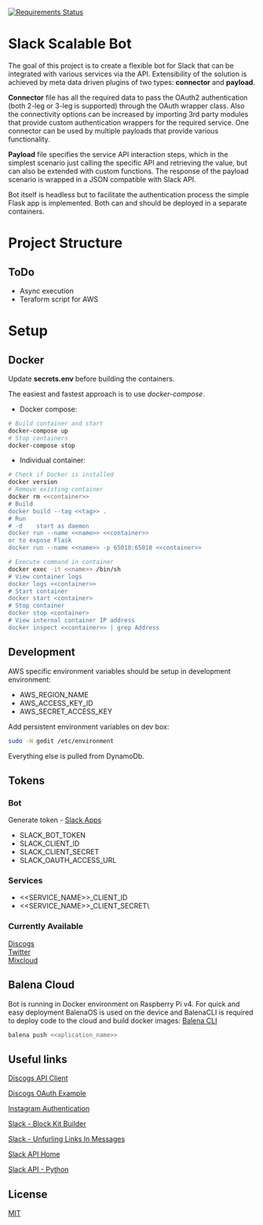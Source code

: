 [![Requirements Status](https://requires.io/github/maxim-mityutko/slack-bot/requirements.svg?branch=master)](https://requires.io/github/maxim-mityutko/slack-bot/requirements/?branch=master)
# Slack Scalable Bot

The goal of this project is to create a flexible bot for Slack that can be integrated with various services via the API.
Extensibility of the solution is achieved by meta data driven plugins of two types: __connector__ and __payload__.

__Connector__ file has all the required data to pass the OAuth2 authentication (both 2-leg or 3-leg is supported) through
the OAuth wrapper class. Also the connectivity options can be increased by importing 3rd party modules that provide
custom authentication wrappers for the required service. One connector can be used by multiple payloads that provide
various functionality.


__Payload__ file specifies the service API interaction steps, which in the simplest scenario  just calling the specific
API and retrieving the value, but can also be extended with custom functions. The response of the payload scenario is
wrapped in a JSON compatible with Slack API. 

Bot itself is headless but to facilitate the authentication process the simple Flask app is implemented. Both can and 
should be deployed in a separate containers.  

# Project Structure

## ToDo
* Async execution
* Teraform script for AWS

# Setup
## Docker
Update __secrets.env__ before building the containers. 

The easiest and fastest approach is to use _docker-compose_.
* Docker compose:
```bash
# Build container and start
docker-compose up
# Stop containers
docker-compose stop
```
* Individual container:
```bash
# Check if Docker is installed
docker version
# Remove existing container
docker rm <<container>>
# Build
docker build --tag <<tag>> .
# Run
# -d    start as daemon
docker run --name <<name>> <<container>>
or to expose Flask
docker run --name <<name>> -p 65010:65010 <<container>>
```

```bash
# Execute command in container
docker exec -it <<name>> /bin/sh
# View container logs
docker logs <<container>>
# Start container
docker start <container>
# Stop container
docker stop <container>
# View internal container IP address
docker inspect <<container>> | grep Address
```

## Development

AWS specific environment variables should be setup in development environment:
* AWS_REGION_NAME
* AWS_ACCESS_KEY_ID
* AWS_SECRET_ACCESS_KEY

Add persistent environment variables on dev box:
```bash
sudo -H gedit /etc/environment
```

Everything else is pulled from DynamoDb.

## Tokens

### Bot
Generate token - [Slack Apps](https://api.slack.com/apps)
* SLACK_BOT_TOKEN
* SLACK_CLIENT_ID
* SLACK_CLIENT_SECRET
* SLACK_OAUTH_ACCESS_URL

### Services
* <<SERVICE_NAME>>_CLIENT_ID
* <<SERVICE_NAME>>_CLIENT_SECRET\

### Currently Available
[Discogs](https://www.discogs.com/settings/developers)\
[Twitter](https://developer.twitter.com/en/apps)\
[Mixcloud](https://www.mixcloud.com/developers/)

## Balena Cloud
Bot is running in Docker environment on Raspberry Pi v4.
For quick and easy deployment BalenaOS is used on the device and BalenaCLI is required to deploy code to the cloud and build docker images:
[Balena CLI](https://github.com/balena-io/balena-cli/blob/master/INSTALL.md)
```bash
balena push <<aplication_name>>
```

## Useful links
[Discogs API Client](https://github.com/discogs/discogs_client)

[Discogs OAuth Example](https://github.com/jesseward/discogs-oauth-example)

[Instagram Authentication](https://www.instagram.com/developer/authentication/)

[Slack - Block Kit Builder](https://api.slack.com/tools/block-kit-builder)

[Slack - Unfurling Links In Messages](https://api.slack.com/docs/message-link-unfurling#classic_unfurling)

[Slack API Home](https://api.slack.com/)

[Slack API - Python](https://python-slackclient.readthedocs.io/en/latest/index.html)
## License
[MIT](https://choosealicense.com/licenses/mit/)
